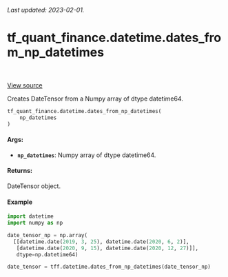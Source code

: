 <!--
This file is generated by a tool. Do not edit directly.
For open-source contributions the docs will be updated automatically.
-->

*Last updated: 2023-02-01.*

<div itemscope itemtype="http://developers.google.com/ReferenceObject">
<meta itemprop="name" content="tf_quant_finance.datetime.dates_from_np_datetimes" />
<meta itemprop="path" content="Stable" />
</div>

# tf_quant_finance.datetime.dates_from_np_datetimes

<!-- Insert buttons and diff -->

<table class="tfo-notebook-buttons tfo-api" align="left">
</table>

<a target="_blank" href="https://github.com/google/tf-quant-finance/blob/master/tf_quant_finance/datetime/date_tensor.py">View source</a>



Creates DateTensor from a Numpy array of dtype datetime64.

```python
tf_quant_finance.datetime.dates_from_np_datetimes(
    np_datetimes
)
```



<!-- Placeholder for "Used in" -->


#### Args:


* <b>`np_datetimes`</b>: Numpy array of dtype datetime64.


#### Returns:

DateTensor object.


#### Example

```python
import datetime
import numpy as np

date_tensor_np = np.array(
  [[datetime.date(2019, 3, 25), datetime.date(2020, 6, 2)],
   [datetime.date(2020, 9, 15), datetime.date(2020, 12, 27)]],
   dtype=np.datetime64)

date_tensor = tff.datetime.dates_from_np_datetimes(date_tensor_np)
```